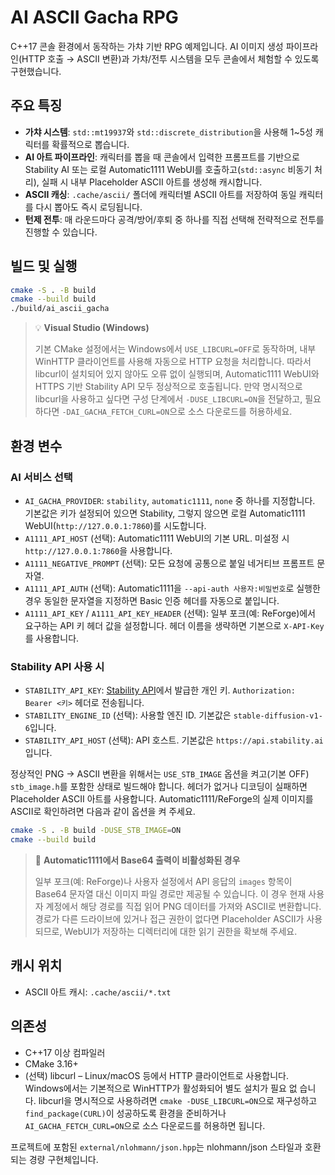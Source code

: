 # AI ASCII Gacha RPG

C++17 콘솔 환경에서 동작하는 가챠 기반 RPG 예제입니다. AI 이미지 생성 파이프라인(HTTP 호출 → ASCII 변환)과 가챠/전투 시스템을 모두 콘솔에서 체험할 수 있도록 구현했습니다.

## 주요 특징

- **가챠 시스템**: `std::mt19937`와 `std::discrete_distribution`을 사용해 1~5성 캐릭터를 확률적으로 뽑습니다.
- **AI 아트 파이프라인**: 캐릭터를 뽑을 때 콘솔에서 입력한 프롬프트를 기반으로 Stability AI 또는 로컬 Automatic1111 WebUI를 호출하고(`std::async` 비동기 처리), 실패 시 내부 Placeholder ASCII 아트를 생성해 캐시합니다.
- **ASCII 캐싱**: `.cache/ascii/` 폴더에 캐릭터별 ASCII 아트를 저장하여 동일 캐릭터를 다시 뽑아도 즉시 로딩됩니다.
- **턴제 전투**: 매 라운드마다 공격/방어/후퇴 중 하나를 직접 선택해 전략적으로 전투를 진행할 수 있습니다.

## 빌드 및 실행

```bash
cmake -S . -B build
cmake --build build
./build/ai_ascii_gacha
```

> 💡 **Visual Studio (Windows)**
>
> 기본 CMake 설정에서는 Windows에서 `USE_LIBCURL=OFF`로 동작하며, 내부 WinHTTP 클라이언트를 사용해 자동으로 HTTP 요청을 처리합니다.
> 따라서 libcurl이 설치되어 있지 않아도 오류 없이 실행되며, Automatic1111 WebUI와 HTTPS 기반 Stability API 모두 정상적으로 호출됩니다.
> 만약 명시적으로 libcurl을 사용하고 싶다면 구성 단계에서 `-DUSE_LIBCURL=ON`을 전달하고, 필요하다면 `-DAI_GACHA_FETCH_CURL=ON`으로 소스
> 다운로드를 허용하세요.

## 환경 변수

### AI 서비스 선택

- `AI_GACHA_PROVIDER`: `stability`, `automatic1111`, `none` 중 하나를 지정합니다. 기본값은 키가 설정되어 있으면 Stability, 그렇지 않으면 로컬 Automatic1111 WebUI(`http://127.0.0.1:7860`)를 시도합니다.
- `A1111_API_HOST` (선택): Automatic1111 WebUI의 기본 URL. 미설정 시 `http://127.0.0.1:7860`을 사용합니다.
- `A1111_NEGATIVE_PROMPT` (선택): 모든 요청에 공통으로 붙일 네거티브 프롬프트 문자열.
- `A1111_API_AUTH` (선택): Automatic1111을 `--api-auth 사용자:비밀번호`로 실행한 경우 동일한 문자열을 지정하면 Basic 인증 헤더를 자동으로 붙입니다.
- `A1111_API_KEY` / `A1111_API_KEY_HEADER` (선택): 일부 포크(예: ReForge)에서 요구하는 API 키 헤더 값을 설정합니다. 헤더 이름을 생략하면 기본으로 `X-API-Key`를 사용합니다.

### Stability API 사용 시

- `STABILITY_API_KEY`: [Stability API](https://platform.stability.ai/)에서 발급한 개인 키. `Authorization: Bearer <키>` 헤더로 전송됩니다.
- `STABILITY_ENGINE_ID` (선택): 사용할 엔진 ID. 기본값은 `stable-diffusion-v1-6`입니다.
- `STABILITY_API_HOST` (선택): API 호스트. 기본값은 `https://api.stability.ai`입니다.

정상적인 PNG → ASCII 변환을 위해서는 `USE_STB_IMAGE` 옵션을 켜고(기본 OFF) `stb_image.h`를 포함한 상태로 빌드해야 합니다. 헤더가 없거나 디코딩이 실패하면 Placeholder ASCII 아트를 사용합니다. Automatic1111/ReForge의 실제 이미지를 ASCII로 확인하려면 다음과 같이 옵션을 켜 주세요.

```bash
cmake -S . -B build -DUSE_STB_IMAGE=ON
cmake --build build
```

> 🔁 **Automatic1111에서 Base64 출력이 비활성화된 경우**
>
> 일부 포크(예: ReForge)나 사용자 설정에서 API 응답의 `images` 항목이 Base64 문자열 대신 이미지 파일 경로만 제공될 수 있습니다. 이 경우 현재 사용자 계정에서 해당 경로를 직접 읽어 PNG 데이터를 가져와 ASCII로 변환합니다. 경로가 다른 드라이브에 있거나 접근 권한이 없다면 Placeholder ASCII가 사용되므로, WebUI가 저장하는 디렉터리에 대한 읽기 권한을 확보해 주세요.

## 캐시 위치

- ASCII 아트 캐시: `.cache/ascii/*.txt`

## 의존성

- C++17 이상 컴파일러
- CMake 3.16+
- (선택) libcurl – Linux/macOS 등에서 HTTP 클라이언트로 사용합니다. Windows에서는 기본적으로 WinHTTP가 활성화되어 별도 설치가 필요 없
  습니다. libcurl을 명시적으로 사용하려면 `cmake -DUSE_LIBCURL=ON`으로 재구성하고 `find_package(CURL)`이 성공하도록 환경을 준비하거나
  `AI_GACHA_FETCH_CURL=ON`으로 소스 다운로드를 허용하면 됩니다.

프로젝트에 포함된 `external/nlohmann/json.hpp`는 nlohmann/json 스타일과 호환되는 경량 구현체입니다.
